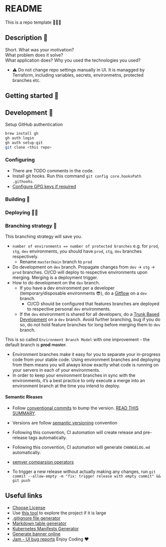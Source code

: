 # README
This is a repo template 👨🏼‍🔬

## Description 🤝

Short.
What was your motivation?  
What problem does it solve?  
What application does?
Why you used the technologies you used?

* ⚠️ Do not change repo settings manually in UI. It is managged by Terraform, including variables, secrets, environmetns, protected branches etc.  
## Getting started 🚀

##  Development 🐙
Setup GitHub authentication
```bash
brew install gh
gh auth login
gh auth setup-git
git clone <this repo>
```

### Configuring 
- There are TODO comments in the code.
- Install git hooks. Run this command `git config core.hooksPath .githooks`.
- [Configure GPG keys if required](doc/GPG-KEYS.md)

### Building 🧱

### Deploying 🏋🏼

### Branching strategy 🚨

This branching strategy will save you.

- `number of environments == number of protected branches` e.g. for `prod`, `stg`, `dev` environments, you should have `prod`, `stg`, `dev` branches respectively.
  - Rename `master`/`main` branch to `prod`
- Do development on `dev` branch. Propagate changes from `dev` -> `stg` -> `prod` branches. CI/CD will deploy to respective environments upon merging. Merging is a deployment trigger.
- How to do development on the `dev` branch.
  - If you have a dev environment per a developer (temporary/disposable environments 😎), do a [Gitflow](https://www.atlassian.com/git/tutorials/comparing-workflows/gitflow-workflow) on a `dev` branch.
    - CI/CD should be configured that features branches are deployed to respective personal `dev` environments.
  - If the `dev` environment is shared for all developers, do a [Trunk Based Development](https://www.youtube.com/watch?v=v4Ijkq6Myfc) on a `dev` branch. Avoid further branching, bug if you do so, do not hold feature branches for long before merging them to `dev` branch.

This is so called `Environment Branch Model` with one improvement - the default branch is **prod** <s>master</s>.

- Environment branches make it easy for you to separate your in-progress code from your stable code. Using environment branches and deploying from them means you will always know exactly what code is running on your servers in each of your environments.
- In order to keep your environment branches in sync with the environments, it’s a best practice to only execute a merge into an environment branch at the time you intend to deploy.

#### Semantic Rleases

- Follow [conventional commits](https://www.conventionalcommits.org/en/v1.0.0/) to bump the version. [READ THIS SUMMARY](https://www.conventionalcommits.org/en/v1.0.0/#summary).
- Versions are follow [semantic versioning](https://semver.org) convention
- Following this convention, CI automation will create release and pre-release tags automatically.
- Following this convention, CI automation will generate `CHANGELOG.md` automatically.
- [semver comparsion operators](https://github.com/Masterminds/semver)

- To trigger a new release without actually making any changes, run `git commit --allow-empty -m "fix: trigger release with empty commit" && git push`

## Useful links

- [Choose License](https://choosealicense.com/)
- Use [this tool](https://githubnext.com/projects/repo-visualization/) to explore the project if it is large
- [.gitignore file generator](https://www.toptal.com/developers/gitignore/)
- [Markdown table generator](https://www.tablesgenerator.com/markdown_tables)
- [Kubernetes Manifests Generator](https://k8syaml.com/)
- [Generate banner online](https://manytools.org/hacker-tools/ascii-banner/)
- [Jam - UI bug reports](https://jam.dev/)
  Enjoy Coding ❤
